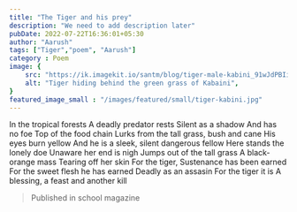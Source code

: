 ```yaml
---
title: "The Tiger and his prey"
description: "We need to add description later"
pubDate: 2022-07-22T16:36:01+05:30
author: "Aarush"
tags: ["Tiger","poem", "Aarush"]
category : Poem
image: {
    src: "https://ik.imagekit.io/santm/blog/tiger-male-kabini_91wJdPBIi.webp",
    alt: "Tiger hiding behind the green grass of Kabaini",
}
featured_image_small : "/images/featured/small/tiger-kabini.jpg"
---
```



In the tropical forests
A deadly predator rests
Silent as a shadow
And has no foe
Top of the food chain
Lurks from the tall grass, bush and cane His eyes burn yellow
And he is a sleek, silent dangerous fellow Here stands the lonely doe
Unaware her end is nigh
Jumps out of the tall grass
A black-orange mass
Tearing off her skin
For the tiger,
Sustenance has been earned
For the sweet flesh he has earned
Deadly as an assasin
For the tiger it is
A blessing, a feast and another kill


>Published in school magazine